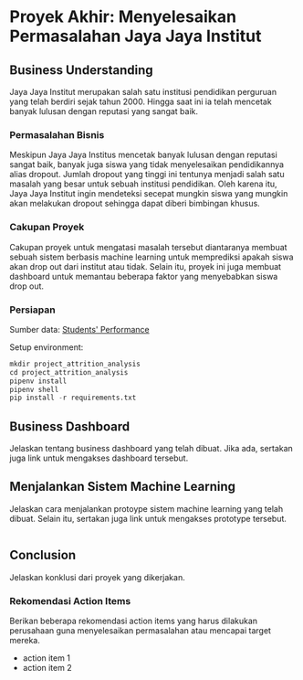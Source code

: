 # Proyek Akhir: Menyelesaikan Permasalahan Jaya Jaya Institut

## Business Understanding
Jaya Jaya Institut merupakan salah satu institusi pendidikan perguruan yang telah berdiri sejak tahun 2000. Hingga saat ini ia telah mencetak banyak lulusan dengan reputasi yang sangat baik.

### Permasalahan Bisnis
Meskipun Jaya Jaya Institus mencetak banyak lulusan dengan reputasi sangat baik, banyak juga siswa yang tidak menyelesaikan pendidikannya alias dropout. Jumlah dropout yang tinggi ini tentunya menjadi salah satu masalah yang besar untuk sebuah institusi pendidikan. Oleh karena itu, Jaya Jaya Institut ingin mendeteksi secepat mungkin siswa yang mungkin akan melakukan dropout sehingga dapat diberi bimbingan khusus.

### Cakupan Proyek
Cakupan proyek untuk mengatasi masalah tersebut diantaranya membuat sebuah sistem berbasis machine learning untuk memprediksi apakah siswa akan drop out dari institut atau tidak. Selain itu, proyek ini juga membuat dashboard untuk memantau beberapa faktor yang menyebabkan siswa drop out.

### Persiapan

Sumber data: [Students' Performance](https://github.com/dicodingacademy/dicoding_dataset/blob/main/students_performance/README.md)

Setup environment:
```python
mkdir project_attrition_analysis
cd project_attrition_analysis
pipenv install
pipenv shell
pip install -r requirements.txt
```

## Business Dashboard
Jelaskan tentang business dashboard yang telah dibuat. Jika ada, sertakan juga link untuk mengakses dashboard tersebut.

## Menjalankan Sistem Machine Learning
Jelaskan cara menjalankan protoype sistem machine learning yang telah dibuat. Selain itu, sertakan juga link untuk mengakses prototype tersebut.

```

```

## Conclusion
Jelaskan konklusi dari proyek yang dikerjakan.

### Rekomendasi Action Items
Berikan beberapa rekomendasi action items yang harus dilakukan perusahaan guna menyelesaikan permasalahan atau mencapai target mereka.
- action item 1
- action item 2

